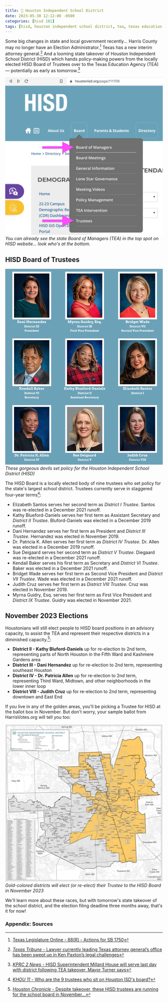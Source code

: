 ```yaml
---
title: 🍎 Houston Independent School District
date: 2023-05-30 12:12:00 -0500
categories: [hisd 101]
tags: [hisd, houston independent school district, tea, texas education agency, hisd board of trustees]     # TAG names should always be lowercase
---
```


Some big changes in state and local government recently... Harris County may no longer have an Election Administrator.[^2] Texas has a new interim attorney general.[^3] And a looming state takeover of Houston Independent School District (HISD) which hands policy-making powers from the locally elected HISD Board of Trustees over to the Texas Education Agency (TEA) — potentially as early as tomorrow.[^4]

![HISD website screenshot](/assets/img/hisd_takeover.png)
_You can already see the state Board of Managers (TEA) in the top spot on HISD website... look who's at the bottom._

## HISD Board of Trustees

![HISD Board of Trustees](/assets/img/hisd.png)
_These gorgeous devils set policy for the Houston Independent School District (HISD)_

The HISD Board is a locally elected body of nine trustees who set policy for the state's largest school district. Trustees currently serve in staggered four-year terms[^1]:
* Elizabeth Santos serves her second term as *District I Trustee*. Santos was re-elected in a December 2021 runoff.
* Kathy Blueford-Daniels serves her first term as Assistant Secretary and *District II Trustee*. Bluford-Daniels was elected in a December 2019 runoff.
* Dani Hernandez serves her first term as President and *District III Trustee*. Hernandez was elected in November 2019.
* Dr. Patricia K. Allen serves her first term as *District IV Trustee*. Dr. Allen was elected in a December 2019 runoff.
* Sue Deigaard serves her second term as *District V Trustee*. Diegaard was re-elected in a December 2021 runoff.
* Kendall Baker serves his first term as Secretary and *District VI Trustee*. Baker was elected in a December 2021 runoff.
* Bridget Wade serves her first term as Second Vice President and *District VII Trustee*. Wade was elected in a December 2021 runoff.
* Judith Cruz serves her first term as *District VIII Trustee*. Cruz was elected in November 2019.
* Myrna Guidry, Esq. serves her first term as First Vice President and *District IX Trustee*. Guidry was elected in November 2021.

## November 2023 Elections

Houstonians will still elect people to HISD board positions in an advisory capacity, to assist the TEA and represent their respective districts in a diminished capacity.[^5]:
* **District II - Kathy Bluford-Daniels** up for re-election to 2nd term, representing parts of North Houston in the Fifth Ward and Kashmere Gardens area
* **District III - Dani Hernandez** up for re-election to 2nd term, representing southeast Houston
* **District IV - Dr. Patricia Allen** up for re-election to 2nd term, representing Third Ward, Midtown, and other neighborhoods in the lower inner loop
* **District VIII - Judith Cruz** up for re-election to 2nd term, representing downtown and East End

If you live in any of the golden areas, you'll be picking a Trustee for HISD at the ballot box in November. But don't worry, your sample ballot from HarrisVotes.org will tell you too:

![HISD District Map](/assets/img/hisd_election_map.png)
_Gold-colored districts will elect (or re-elect) their Trustee to the HISD Board in November 2023_

We'll learn more about these races, but with tomorrow's state takeover of the school district, and the election filing deadline three months away, that's it for now!

### Appendix: Sources

[^1]: <a href="https://www.khou.com/article/news/education/houston-isd-board-trustees/285-30ea8895-6f80-4ab0-8f30-a44c0e8df69a" target="_blank">*KHOU 11* - Who are the 9 trustees who sit on Houston ISD's board?</a>
[^2]: <a href="https://capitol.texas.gov/BillLookup/Actions.aspx?LegSess=88R&Bill=SB1750" target="_blank">Texas Legislature Online - 88(R) - Actions for SB 1750</a>
[^3]: <a href="https://www.texastribune.org/2023/05/29/paxton-impeachment-brent-webster/" target="_blank">*Texas Tribune* - Lawyer currently leading Texas attorney general’s office has been swept up in Ken Paxton’s legal challenges</a>
[^4]: <a href="https://www.click2houston.com/news/local/2023/05/26/hisd-superintendent-millard-house-will-serve-last-day-with-district-following-tea-takeover-mayor-turner-says/" target="_blank">*KPRC 2 News* - HISD Superintendent Millard House will serve last day with district following TEA takeover, Mayor Turner says</a>
[^5]: <a href="https://www.houstonchronicle.com/news/houston-texas/education/article/hisd-school-board-election-takeover-17857078.php" target="_blank">*Houston Chronicle* - Despite takeover, these HISD trustees are running for the school board in November...</a>
